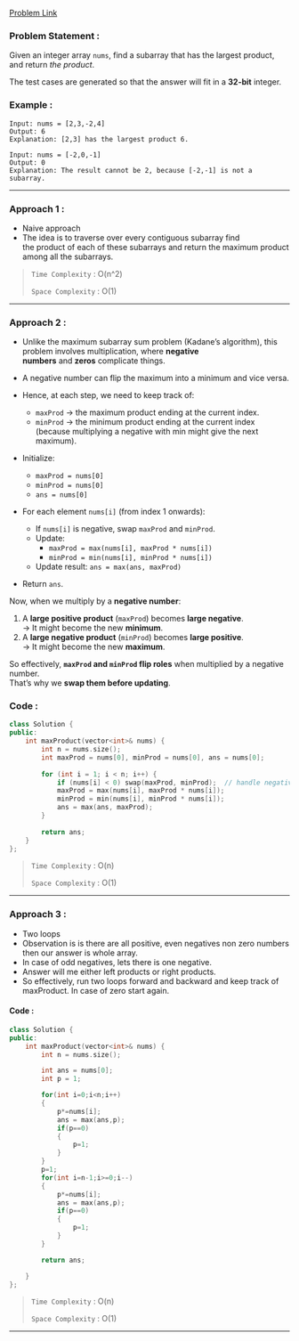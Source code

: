 [Problem Link](https://leetcode.com/problems/maximum-product-subarray/description/)
### Problem Statement : 

Given an integer array `nums`, find a subarray that has the largest product, and return _the product_.

The test cases are generated so that the answer will fit in a **32-bit** integer.

### Example :

```
Input: nums = [2,3,-2,4]
Output: 6
Explanation: [2,3] has the largest product 6.

Input: nums = [-2,0,-1]
Output: 0
Explanation: The result cannot be 2, because [-2,-1] is not a subarray.

```


---


### Approach 1 :

- Naive approach
- The idea is to traverse over every contiguous subarray find the product of each of these subarrays and return the maximum product among all the subarrays.



> `Time Complexity` : O(n^2)
> 
> `Space Complexity` : O(1)

---

### Approach 2 :

- Unlike the maximum subarray sum problem (Kadane’s algorithm), this problem involves multiplication, where **negative numbers** and **zeros** complicate things.
- A negative number can flip the maximum into a minimum and vice versa.
- Hence, at each step, we need to keep track of:
    - `maxProd` → the maximum product ending at the current index.
    - `minProd` → the minimum product ending at the current index (because multiplying a negative with min might give the next maximum).

- Initialize:
    - `maxProd = nums[0]`
    - `minProd = nums[0]`
    - `ans = nums[0]`
        
- For each element `nums[i]` (from index 1 onwards):
    - If `nums[i]` is negative, swap `maxProd` and `minProd`.
    - Update:
        - `maxProd = max(nums[i], maxProd * nums[i])`
        - `minProd = min(nums[i], minProd * nums[i])`
    - Update result: `ans = max(ans, maxProd)`
- Return `ans`.

Now, when we multiply by a **negative number**:
1. A **large positive product** (`maxProd`) becomes **large negative**.  
    → It might become the new **minimum**.
2. A **large negative product** (`minProd`) becomes **large positive**.  
    → It might become the new **maximum**.
    
So effectively, **`maxProd` and `minProd` flip roles** when multiplied by a negative number.  
That’s why we **swap them before updating**.


### Code :

``` cpp
class Solution {
public:
    int maxProduct(vector<int>& nums) {
        int n = nums.size();
        int maxProd = nums[0], minProd = nums[0], ans = nums[0];
        
        for (int i = 1; i < n; i++) {
            if (nums[i] < 0) swap(maxProd, minProd);  // handle negative
            maxProd = max(nums[i], maxProd * nums[i]);
            minProd = min(nums[i], minProd * nums[i]);
            ans = max(ans, maxProd);
        }
        
        return ans;
    }
};
```

> `Time Complexity` : O(n)
> 
> `Space Complexity` : O(1)


---

### Approach 3 :

- Two loops
- Observation is is there are all positive, even negatives non zero numbers then our answer is whole array.
- In case of odd negatives, lets there is one negative.
- Answer will me either left products or right products.
- So effectively, run two loops forward and backward and keep track of maxProduct. In case of zero start again.


#### Code :
``` cpp
class Solution {
public:
    int maxProduct(vector<int>& nums) {
        int n = nums.size();

        int ans = nums[0];
        int p = 1;

        for(int i=0;i<n;i++)
        {
            p*=nums[i];
            ans = max(ans,p);
            if(p==0)
            {
                p=1;
            }
        }
        p=1;
        for(int i=n-1;i>=0;i--)
        {
            p*=nums[i];
            ans = max(ans,p);
            if(p==0)
            {
                p=1;
            }
        }

        return ans;

    }
};

```

> `Time Complexity` : O(n)
> 
> `Space Complexity` : O(1)

---

